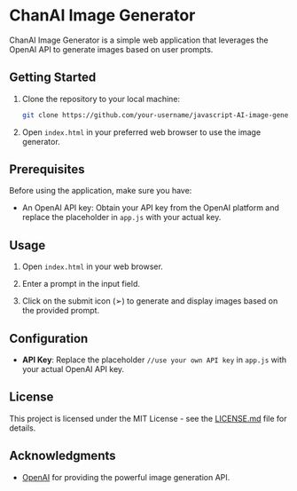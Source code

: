 # ChanAI Image Generator

ChanAI Image Generator is a simple web application that leverages the OpenAI API to generate images based on user prompts.

## Getting Started

1. Clone the repository to your local machine:

   ```bash
   git clone https://github.com/your-username/javascript-AI-image-generator.git
   ```

2. Open `index.html` in your preferred web browser to use the image generator.

## Prerequisites

Before using the application, make sure you have:

- An OpenAI API key: Obtain your API key from the OpenAI platform and replace the placeholder in `app.js` with your actual key.

## Usage

1. Open `index.html` in your web browser.

2. Enter a prompt in the input field.

3. Click on the submit icon (➢) to generate and display images based on the provided prompt.

## Configuration

- **API Key**: Replace the placeholder `//use your own API key` in `app.js` with your actual OpenAI API key.

## License

This project is licensed under the MIT License - see the [LICENSE.md](LICENSE.md) file for details.

## Acknowledgments

- [OpenAI](https://www.openai.com/) for providing the powerful image generation API.

